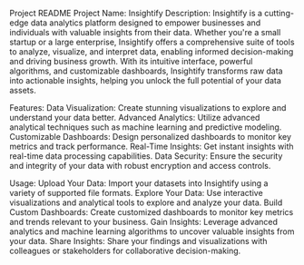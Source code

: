 Project README
Project Name: Insightify
Description:
Insightify is a cutting-edge data analytics platform designed to empower businesses and individuals with valuable insights from their data. Whether you're a small startup or a large enterprise, Insightify offers a comprehensive suite of tools to analyze, visualize, and interpret data, enabling informed decision-making and driving business growth. With its intuitive interface, powerful algorithms, and customizable dashboards, Insightify transforms raw data into actionable insights, helping you unlock the full potential of your data assets.

Features:
Data Visualization: Create stunning visualizations to explore and understand your data better.
Advanced Analytics: Utilize advanced analytical techniques such as machine learning and predictive modeling.
Customizable Dashboards: Design personalized dashboards to monitor key metrics and track performance.
Real-Time Insights: Get instant insights with real-time data processing capabilities.
Data Security: Ensure the security and integrity of your data with robust encryption and access controls.

Usage:
Upload Your Data: Import your datasets into Insightify using a variety of supported file formats.
Explore Your Data: Use interactive visualizations and analytical tools to explore and analyze your data.
Build Custom Dashboards: Create customized dashboards to monitor key metrics and trends relevant to your business.
Gain Insights: Leverage advanced analytics and machine learning algorithms to uncover valuable insights from your data.
Share Insights: Share your findings and visualizations with colleagues or stakeholders for collaborative decision-making.